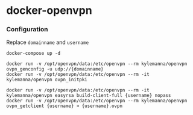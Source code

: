 # docker-openvpn

### Configuration

Replace `domainname` and `username`

    docker-compose up -d

    docker run -v /opt/openvpn/data:/etc/openvpn --rm kylemanna/openvpn ovpn_genconfig -u udp://{domainname}
    docker run -v /opt/openvpn/data:/etc/openvpn --rm -it kylemanna/openvpn ovpn_initpki

    docker run -v /opt/openvpn/data:/etc/openvpn --rm -it kylemanna/openvpn easyrsa build-client-full {username} nopass
    docker run -v /opt/openvpn/data:/etc/openvpn --rm kylemanna/openvpn ovpn_getclient {username} > {username}.ovpn
